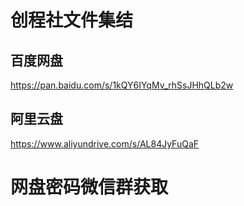 # 创程社文件集结

## 百度网盘
https://pan.baidu.com/s/1kQY6IYqMv_rhSsJHhQLb2w
## 阿里云盘
https://www.aliyundrive.com/s/AL84JyFuQaF


# 网盘密码微信群获取
